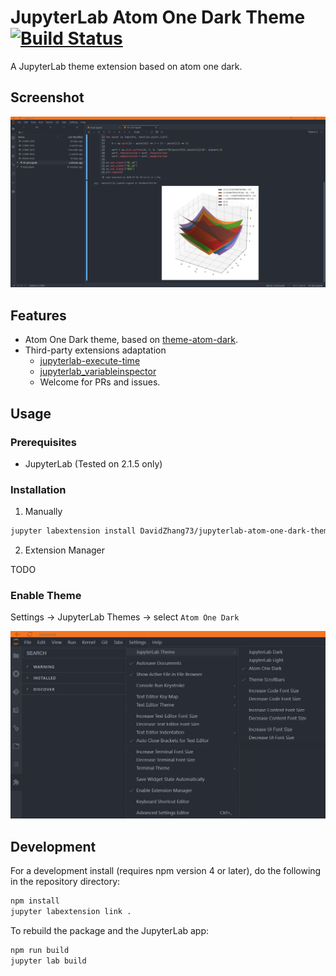 # JupyterLab Atom One Dark Theme [![Build Status](https://www.travis-ci.org/DavidZhang73/jupyterlab-atom-one-dark-theme.svg?branch=master)](https://www.travis-ci.org/DavidZhang73/jupyterlab-atom-one-dark-theme)

A JupyterLab theme extension based on atom one dark.

## Screenshot

![Screenshot](https://github.com/DavidZhang73/jupyterlab-atom-one-dark-theme/raw/master/screenshot/screenshot.png)

## Features

- Atom One Dark theme, based on [theme-atom-dark](https://github.com/burglarbenson/theme-atom-dark).
- Third-party extensions adaptation
    - [jupyterlab-execute-time](https://github.com/deshaw/jupyterlab-execute-time)
    - [jupyterlab_variableinspector](https://github.com/lckr/jupyterlab-variableInspector)
    - Welcome for PRs and issues.

## Usage

### Prerequisites

- JupyterLab (Tested on 2.1.5 only)

### Installation

1. Manually

```bash
jupyter labextension install DavidZhang73/jupyterlab-atom-one-dark-theme
```

2. Extension Manager

  TODO

### Enable Theme

Settings -> JupyterLab Themes -> select `Atom One Dark`

![Select](https://github.com/DavidZhang73/jupyterlab-atom-one-dark-theme/raw/master/screenshot/selection.png)

## Development

For a development install (requires npm version 4 or later), do the following in the repository directory:

```bash
npm install
jupyter labextension link .
```

To rebuild the package and the JupyterLab app:

```bash
npm run build
jupyter lab build
```

